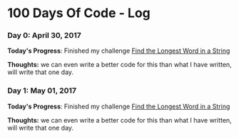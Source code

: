# 100 Days Of Code - Log

### Day 0: April 30, 2017

**Today's Progress**: Finished my challenge [Find the Longest Word in a String](https://www.freecodecamp.com/challenges/find-the-longest-word-in-a-string)

**Thoughts:** we can even write a better code for this than what I have written, will write that one day.

### Day 1: May 01, 2017

**Today's Progress**: Finished my challenge [Find the Longest Word in a String](https://www.freecodecamp.com/challenges/title-case-a-sentence)

**Thoughts:** we can even write a better code for this than what I have written, will write that one day.
